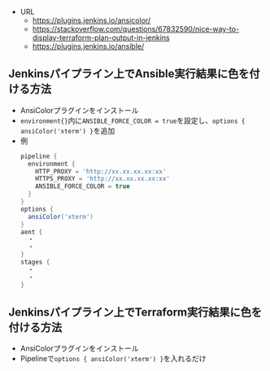 - URL
  - https://plugins.jenkins.io/ansicolor/
  - https://stackoverflow.com/questions/67832590/nice-way-to-display-terraform-plan-output-in-jenkins
  - https://plugins.jenkins.io/ansible/

## Jenkinsパイプライン上でAnsible実行結果に色を付ける方法
- AnsiColorプラグインをインストール
- `environment{}`内に`ANSIBLE_FORCE_COLOR = true`を設定し、`options { ansiColor('xterm') }`を追加
- 例
  ~~~groovy
  pipeline {
    environment {
      HTTP_PROXY = 'http://xx.xx.xx.xx:xx'
      HTTPS_PROXY = 'http://xx.xx.xx.xx:xx'
      ANSIBLE_FORCE_COLOR = true
    }
  }
  options {
    ansiColor('xterm')
  }
  aent {
    ・
    ・
  }
  stages {
    ・
    ・
  }
  ~~~

## Jenkinsパイプライン上でTerraform実行結果に色を付ける方法
- AnsiColorプラグインをインストール
- Pipelineで`options { ansiColor('xterm') }`を入れるだけ